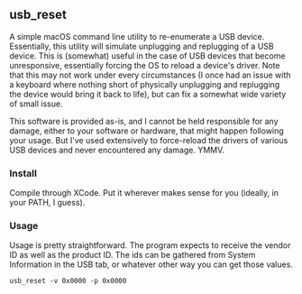 ## usb_reset

A simple macOS command line utility to re-enumerate a USB device. Essentially, this utility will simulate unplugging and replugging of a USB device. This is (somewhat) useful in the case of USB devices that become unresponsive, essentially forcing the OS to reload a device's driver. Note that this may not work under every circumstances (I once had an issue with a keyboard where nothing short of physically unplugging and replugging the device would bring it back to life), but can fix a somewhat wide variety of small issue.

This software is provided as-is, and I cannot be held responsible for any damage, either to your software or hardware, that might happen following your usage. But I've used extensively to force-reload the drivers of various USB devices and never encountered any damage. YMMV.

### Install

Compile through XCode. Put it wherever makes sense for you (ideally, in your PATH, I guess).

### Usage

Usage is pretty straightforward. The program expects to receive the vendor ID as well as the product ID. The ids can be gathered from System Information in the USB tab, or whatever other way you can get those values.

```
usb_reset -v 0x0000 -p 0x0000
```
